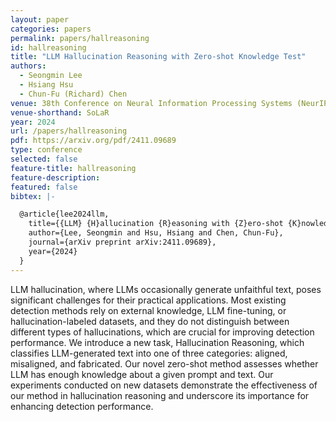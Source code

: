 ```yaml
---
layout: paper
categories: papers
permalink: papers/hallreasoning
id: hallreasoning
title: "LLM Hallucination Reasoning with Zero-shot Knowledge Test"
authors: 
  - Seongmin Lee
  - Hsiang Hsu
  - Chun-Fu (Richard) Chen
venue: 38th Conference on Neural Information Processing Systems (NeurIPS 2024) Socially Responsible Language Modelling Research Workshop
venue-shorthand: SoLaR
year: 2024
url: /papers/hallreasoning
pdf: https://arxiv.org/pdf/2411.09689
type: conference
selected: false
feature-title: hallreasoning
feature-description: 
featured: false
bibtex: |-

  @article{lee2024llm,
    title={{LLM} {H}allucination {R}easoning with {Z}ero-shot {K}nowledge {T}est},
    author={Lee, Seongmin and Hsu, Hsiang and Chen, Chun-Fu},
    journal={arXiv preprint arXiv:2411.09689},
    year={2024}
  }
---
```


LLM hallucination, where LLMs occasionally generate unfaithful text, poses significant challenges for their practical applications. Most existing detection methods rely on external knowledge, LLM fine-tuning, or hallucination-labeled datasets, and they do not distinguish between different types of hallucinations, which are crucial for improving detection performance. We introduce a new task, Hallucination Reasoning, which classifies LLM-generated text into one of three categories: aligned, misaligned, and fabricated. Our novel zero-shot method assesses whether LLM has enough knowledge about a given prompt and text. Our experiments conducted on new datasets demonstrate the effectiveness of our method in hallucination reasoning and underscore its importance for enhancing detection performance.